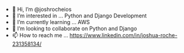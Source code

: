 - 👋 Hi, I’m @joshrocheios
- 👀 I’m interested in ... Python and Django Development
- 🌱 I’m currently learning ... AWS
- 💞️ I’m looking to collaborate on Python and Django
- 📫 How to reach me ... https://www.linkedin.com/in/joshua-roche-231358134/

<!---
joshrocheios/joshrocheios is a ✨ special ✨ repository because its `README.md` (this file) appears on your GitHub profile.
You can click the Preview link to take a look at your changes.
--->
